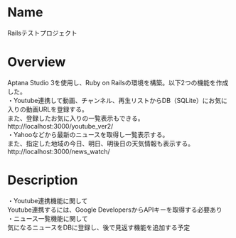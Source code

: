 # Name

Railsテストプロジェクト

# Overview
Aptana Studio 3を使用し、Ruby on Railsの環境を構築。以下2つの機能を作成した。  
・Youtube連携して動画、チャンネル、再生リストからDB（SQLite）にお気に入りの動画URLを登録する。  
また、登録したお気に入りの一覧表示もできる。  
http://localhost:3000/youtube_ver2/  
・Yahooなどから最新のニュースを取得し一覧表示する。  
また、指定した地域の今日、明日、明後日の天気情報も表示する。  
http://localhost:3000/news_watch/  

# Description
・Youtube連携機能に関して  
Youtube連携するには、Google DevelopersからAPIキーを取得する必要あり  
・ニュース一覧機能に関して  
気になるニュースをDBに登録し、後で見返す機能を追加する予定  
